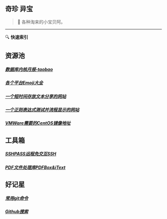 ## 奇珍 异宝

> :white_flower: 各种淘来的小宝贝阿。 
-----
:mag: **快速索引**
## 资源池

##### [数据库内核月报-taobao](http://mysql.taobao.org/monthly/)
##### [各个平台Emoji大全](https://emojipedia.org/)
##### [一个短时间存放文本分享的网站](https://paste.ubuntu.com/)
##### [一个正则表达式测试并流程显示的网站](https://regexper.com/)
##### [VMWare需要的CentOS镜像地址](http://archive.kernel.org/centos-vault/)

## 工具箱

##### [SSHPASS远程免交互SSH](treasure/docs/SSHPASS.md)
##### [PDF文件处理库PDFBox&iText](treasure/index)

## 好记星

##### [常用git命令](treasure/docs/常用git命令.md)
##### [Github搜索](treasure/docs/Github搜索.md)






